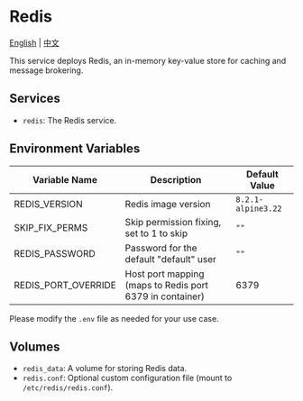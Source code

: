 # Redis

[English](./README.md) | [中文](./README.zh.md)

This service deploys Redis, an in-memory key-value store for caching and message brokering.

## Services

- `redis`: The Redis service.

## Environment Variables

| Variable Name       | Description                                              | Default Value      |
| ------------------- | -------------------------------------------------------- | ------------------ |
| REDIS_VERSION       | Redis image version                                      | `8.2.1-alpine3.22` |
| SKIP_FIX_PERMS      | Skip permission fixing, set to 1 to skip                 | `""`               |
| REDIS_PASSWORD      | Password for the default "default" user                  | `""`               |
| REDIS_PORT_OVERRIDE | Host port mapping (maps to Redis port 6379 in container) | 6379               |

Please modify the `.env` file as needed for your use case.

## Volumes

- `redis_data`: A volume for storing Redis data.
- `redis.conf`: Optional custom configuration file (mount to `/etc/redis/redis.conf`).
